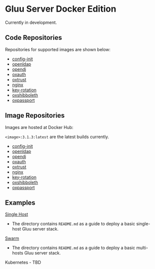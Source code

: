 # Gluu Server Docker Edition

Currently in development.

## Code Repositories

Repositories for supported images are shown below:

- [config-init](http://github.com/GluuFederation/docker-config-init)
- [openldap](http://github.com/GluuFederation/docker-openldap)
- [opendj](http://github.com/GluuFederation/docker-opendj)
- [oxauth](http://github.com/GluuFederation/docker-oxauth)
- [oxtrust](http://github.com/GluuFederation/docker-oxtrust)
- [nginx](http://github.com/GluuFederation/docker-nginx)
- [key-rotation](https://github.com/GluuFederation/docker-key-rotation)
- [oxshibboleth](https://github.com/GluuFederation/docker-oxshibboleth)
- [oxpassport](https://github.com/GluuFederation/docker-oxPassport)

## Image Repositories

Images are hosted at Docker Hub:

`<image>:3.1.3:latest` are the latest builds currently.

- [config-init](https://hub.docker.com/r/gluufederation/config-init)
- [openldap](https://hub.docker.com/r/gluufederation/openldap)
- [opendj](https://hub.docker.com/r/gluufederation/opendj)
- [oxauth](https://hub.docker.com/r/gluufederation/oxauth)
- [oxtrust](https://hub.docker.com/r/gluufederation/oxtrust)
- [nginx](https://hub.docker.com/r/gluufederation/nginx)
- [key-rotation](https://hub.docker.com/r/gluufederation/key-rotation)
- [oxshibboleth](https://hub.docker.com/r/gluufederation/oxshibboleth)
- [oxpassport](https://hub.docker.com/r/gluufederation/oxpassport)

## Examples

[Single Host](./examples/single-host/)

- The directory contains `README.md` as a guide to deploy a basic single-host Gluu server stack.

[Swarm](./examples/multi-host/)

- The directory contains `README.md` as a guide to deploy a basic multi-hosts Gluu server stack.

Kubernetes - TBD
